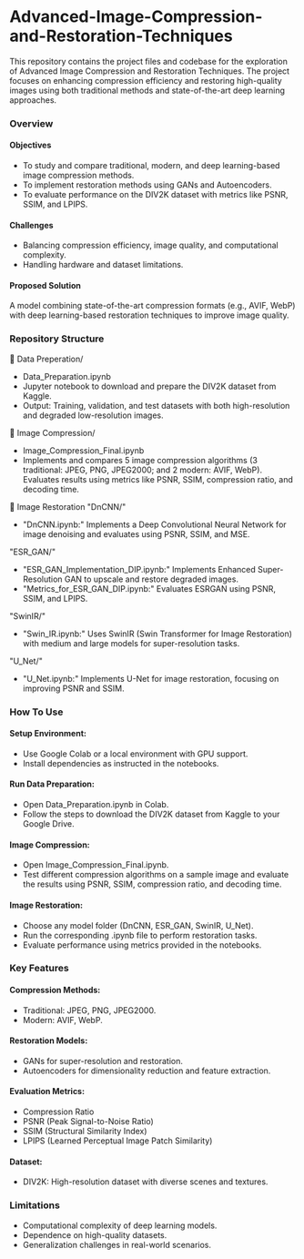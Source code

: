 # Advanced-Image-Compression-and-Restoration-Techniques

This repository contains the project files and codebase for the exploration of Advanced Image Compression and Restoration Techniques. The project focuses on enhancing compression efficiency and restoring high-quality images using both traditional methods and state-of-the-art deep learning approaches.

### Overview
#### Objectives
- To study and compare traditional, modern, and deep learning-based image compression methods.
- To implement restoration methods using GANs and Autoencoders.
- To evaluate performance on the DIV2K dataset with metrics like PSNR, SSIM, and LPIPS.

#### Challenges
- Balancing compression efficiency, image quality, and computational complexity.
- Handling hardware and dataset limitations.

#### Proposed Solution
A model combining state-of-the-art compression formats (e.g., AVIF, WebP) with deep learning-based restoration techniques to improve image quality.

### Repository Structure
📁 Data Preperation/
- Data_Preparation.ipynb
- Jupyter notebook to download and prepare the DIV2K dataset from Kaggle.
- Output: Training, validation, and test datasets with both high-resolution and degraded low-resolution images.

📁 Image Compression/
- Image_Compression_Final.ipynb
- Implements and compares 5 image compression algorithms (3 traditional: JPEG, PNG, JPEG2000; and 2 modern: AVIF, WebP). Evaluates results using metrics like PSNR, SSIM, compression ratio, and decoding time.

📁 Image Restoration
"DnCNN/"
-  "DnCNN.ipynb:" Implements a Deep Convolutional Neural Network for image denoising and evaluates using PSNR, SSIM, and MSE.

"ESR_GAN/"
- "ESR_GAN_Implementation_DIP.ipynb:" Implements Enhanced Super-Resolution GAN to upscale and restore degraded images.
- "Metrics_for_ESR_GAN_DIP.ipynb:" Evaluates ESRGAN using PSNR, SSIM, and LPIPS.

"SwinIR/"
- "Swin_IR.ipynb:" Uses SwinIR (Swin Transformer for Image Restoration) with medium and large models for super-resolution tasks.

"U_Net/"
- "U_Net.ipynb:" Implements U-Net for image restoration, focusing on improving PSNR and SSIM.

### How To Use

#### Setup Environment:

- Use Google Colab or a local environment with GPU support.
- Install dependencies as instructed in the notebooks.

#### Run Data Preparation:

- Open Data_Preparation.ipynb in Colab.
- Follow the steps to download the DIV2K dataset from Kaggle to your Google Drive.


#### Image Compression:

- Open Image_Compression_Final.ipynb.
- Test different compression algorithms on a sample image and evaluate the results using PSNR, SSIM, compression ratio, and decoding time.


#### Image Restoration:

- Choose any model folder (DnCNN, ESR_GAN, SwinIR, U_Net).
- Run the corresponding .ipynb file to perform restoration tasks.
- Evaluate performance using metrics provided in the notebooks.


### Key Features
#### Compression Methods:

- Traditional: JPEG, PNG, JPEG2000.
- Modern: AVIF, WebP.

#### Restoration Models:

- GANs for super-resolution and restoration.
- Autoencoders for dimensionality reduction and feature extraction.

#### Evaluation Metrics:

- Compression Ratio
- PSNR (Peak Signal-to-Noise Ratio)
- SSIM (Structural Similarity Index)
- LPIPS (Learned Perceptual Image Patch Similarity)

#### Dataset:
- DIV2K: High-resolution dataset with diverse scenes and textures.


### Limitations
- Computational complexity of deep learning models.
- Dependence on high-quality datasets.
- Generalization challenges in real-world scenarios.
